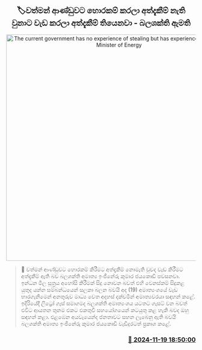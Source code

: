 <p align='center'><b><h2 align='center' title='The current government has no experience of stealing but has experience of working - Minister of Energy'>🏷වත්මන් ආණ්ඩුවට හොරකම් කරලා අත්දැකීම් නැති වුනාට වැඩ කරලා අත්දැකීම් තියෙනවා - බලශක්ති ඇමති</h2></b></p>
<p align='center'><img src='https://helakuru.sgp1.cdn.digitaloceanspaces.com/esana/images/lib/kumara-jayakodi-minister.jpg' width='600' alt='The current government has no experience of stealing but has experience of working - Minister of Energy'></p>

>📝 වත්මන් ආණ්ඩුවට හොරකම් කිරීමට අත්දැකීම් නොමැති වුවද වැඩ කිරීමට අත්දැකීම් ඇති බව බලශක්ති අමාත්‍ය ඉංජිනේරු කුමාර ජයකොඩි පවසනවා.
ඉන්ධන මිල සූත්‍රය අහෝසි කිරීමක් සිදු නොවන බවත් එහි වෙනස්කම් සිදුකළ යුතුද යන්න සම්බන්ධයෙන් සලකා බලන බවයි අද (19) අමාත්‍යංශයේ වැඩ භාරගැනීමෙන් අනතුරුව මාධ්‍ය වෙත අදහස් දක්වමින් අමාත්‍යවරයා සඳහන් කළේ.
ඉදිරියේදී ලිට්‍රෝ ගෑස් සමාගමද බලශක්ති අමාත්‍යංශය යටතට ගැසට් වන බවත් එවිට ආයතන තුනම එකට එකතුවී සහයෝගයෙන් කටයුතු කළ හැකි බවද ඔහු සඳහන් කළා.
එළඹෙන අයවැයෙන්ද ජනතාවට සහන ලැබෙනු ඇති බවයි බලශක්ති අමාත්‍ය ඉංජිනේරු කුමාර ජයකොඩි වැඩිදුරටත් ප්‍රකාශ කළේ.


<h3 align='right'><a href='https://www.helakuru.lk/esana/p/105245/'>📅 2024-11-19 18:50:00</a></h3>
